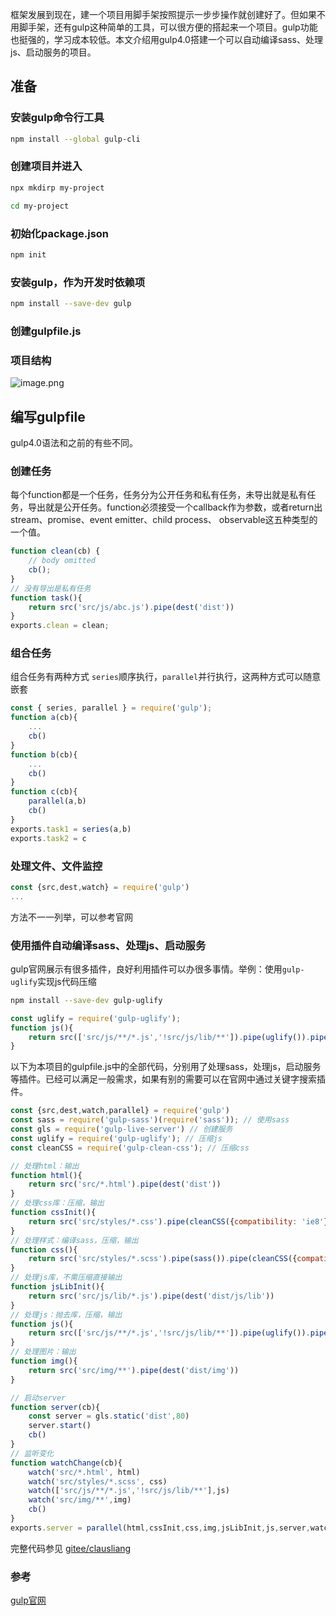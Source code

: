 框架发展到现在，建一个项目用脚手架按照提示一步步操作就创建好了。但如果不用脚手架，还有gulp这种简单的工具，可以很方便的搭起来一个项目。gulp功能也挺强的，学习成本较低。本文介绍用gulp4.0搭建一个可以自动编译sass、处理js、启动服务的项目。

## 准备
### 安装gulp命令行工具
```zsh
npm install --global gulp-cli
```
### 创建项目并进入
```zsh
npx mkdirp my-project
```
```zsh
cd my-project
```
### 初始化package.json
```zsh
npm init
```
### 安装gulp，作为开发时依赖项
```zsh
npm install --save-dev gulp
```
### 创建gulpfile.js
### 项目结构

![image.png](https://p6-juejin.byteimg.com/tos-cn-i-k3u1fbpfcp/7987178f34474862905b6dd3b4a0c200~tplv-k3u1fbpfcp-watermark.image?)

## 编写gulpfile
gulp4.0语法和之前的有些不同。
### 创建任务
每个function都是一个任务，任务分为公开任务和私有任务，未导出就是私有任务，导出就是公开任务。function必须接受一个callback作为参数，或者return出stream、promise、event emitter、child process、 observable这五种类型的一个值。
```js
function clean(cb) {
    // body omitted
    cb();
}
// 没有导出是私有任务
function task(){
    return src('src/js/abc.js').pipe(dest('dist'))
}
exports.clean = clean;
```
### 组合任务
组合任务有两种方式 `series`顺序执行，`parallel`并行执行，这两种方式可以随意嵌套
```js
const { series, parallel } = require('gulp');
function a(cb){
    ...
    cb()
}
function b(cb){
    ...
    cb()
}
function c(cb){
    parallel(a,b)
    cb()
}
exports.task1 = series(a,b)
exports.task2 = c
```
### 处理文件、文件监控
```js
const {src,dest,watch} = require('gulp')
...
```
方法不一一列举，可以参考官网
### 使用插件自动编译sass、处理js、启动服务
gulp官网展示有很多插件，良好利用插件可以办很多事情。举例：使用`gulp-uglify`实现js代码压缩
```zsh
npm install --save-dev gulp-uglify
```
```js
const uglify = require('gulp-uglify');
function js(){
    return src(['src/js/**/*.js','!src/js/lib/**']).pipe(uglify()).pipe(dest('dist/js'))
}
```
以下为本项目的gulpfile.js中的全部代码，分别用了处理sass，处理js，启动服务等插件。已经可以满足一般需求，如果有别的需要可以在官网中通过关键字搜索插件。
```js
const {src,dest,watch,parallel} = require('gulp')
const sass = require('gulp-sass')(require('sass')); // 使用sass
const gls = require('gulp-live-server') // 创建服务
const uglify = require('gulp-uglify'); // 压缩js
const cleanCSS = require('gulp-clean-css'); // 压缩css

// 处理html：输出
function html(){
    return src('src/*.html').pipe(dest('dist'))
}
// 处理css库：压缩，输出
function cssInit(){
    return src('src/styles/*.css').pipe(cleanCSS({compatibility: 'ie8'})).pipe(dest('dist/css'))
}
// 处理样式：编译sass，压缩，输出
function css(){
    return src('src/styles/*.scss').pipe(sass()).pipe(cleanCSS({compatibility: 'ie8'})).pipe(dest('dist/css'))
}
// 处理js库，不需压缩直接输出
function jsLibInit(){
    return src('src/js/lib/*.js').pipe(dest('dist/js/lib'))
}
// 处理js：抛去库，压缩，输出
function js(){
    return src(['src/js/**/*.js','!src/js/lib/**']).pipe(uglify()).pipe(dest('dist/js'))
}
// 处理图片：输出
function img(){
    return src('src/img/**').pipe(dest('dist/img'))
}

// 启动server
function server(cb){
    const server = gls.static('dist',80)
    server.start()
    cb()
}
// 监听变化
function watchChange(cb){
    watch('src/*.html', html)
    watch('src/styles/*.scss', css)
    watch(['src/js/**/*.js','!src/js/lib/**'],js)
    watch('src/img/**',img)
    cb()
}
exports.server = parallel(html,cssInit,css,img,jsLibInit,js,server,watchChange)

```
完整代码参见 [gitee/clausliang](https://gitee.com/clausliang/gulp-project.git)
### 参考
[gulp官网](https://gulpjs.com.cn/)
